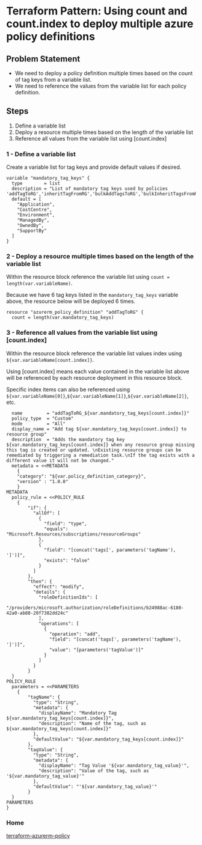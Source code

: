 # Terraform Pattern: Using count and count.index to deploy multiple azure policy definitions

## Problem Statement
* We need to deploy a policy definition multiple times based on the count of tag keys from a variable list.
* We need to reference the values from the variable list for each policy definition.

## Steps

1. Define a variable list
2. Deploy a resource multiple times based on the length of the variable list
3. Reference all values from the variable list using [count.index]

### 1 - Define a variable list

Create a variable list for tag keys and provide default values if desired.

```hcl
variable "mandatory_tag_keys" {
  type        = list
  description = "List of mandatory tag keys used by policies 'addTagToRG','inheritTagFromRG','bulkAddTagsToRG','bulkInheritTagsFromRG'"
  default = [
    "Application",
    "CostCentre",
    "Environment",
    "ManagedBy",
    "OwnedBy",
    "SupportBy"
  ]
}
```

### 2 - Deploy a resource multiple times based on the length of the variable list

Within the resource block reference the variable list using `count = length(var.variableName)`.

Because we have 6 tag keys listed in the `mandatory_tag_keys` variable above, the resource below will be deployed 6 times.

```hcl
resource "azurerm_policy_definition" "addTagToRG" {
  count = length(var.mandatory_tag_keys)
```

### 3 - Reference all values from the variable list using [count.index]

Within the resource block reference the variable list values index using `${var.variableName[count.index]}`.

Using [count.index] means each value contained in the variable list above will be referenced by each resource deployment in this resource block.

Specific index items can also be referenced using `${var.variableName[0]}`,`${var.variableName[1]}`,`${var.variableName[2]}`, etc.

```hcl
  name         = "addTagToRG_${var.mandatory_tag_keys[count.index]}"
  policy_type  = "Custom"
  mode         = "All"
  display_name = "Add tag ${var.mandatory_tag_keys[count.index]} to resource group"
  description  = "Adds the mandatory tag key ${var.mandatory_tag_keys[count.index]} when any resource group missing this tag is created or updated. \nExisting resource groups can be remediated by triggering a remediation task.\nIf the tag exists with a different value it will not be changed."
  metadata = <<METADATA
    {
    "category": "${var.policy_definition_category}",
    "version" : "1.0.0"
    }
METADATA
  policy_rule = <<POLICY_RULE
    {
        "if": {
          "allOf": [
            {
              "field": "type",
              "equals": "Microsoft.Resources/subscriptions/resourceGroups"
            },
            {
              "field": "[concat('tags[', parameters('tagName'), ']')]",
              "exists": "false"
            }
          ]
        },
        "then": {
          "effect": "modify",
          "details": {
            "roleDefinitionIds": [
              "/providers/microsoft.authorization/roleDefinitions/b24988ac-6180-42a0-ab88-20f7382dd24c"
            ],
            "operations": [
              {
                "operation": "add",
                "field": "[concat('tags[', parameters('tagName'), ']')]",
                "value": "[parameters('tagValue')]"
              }
            ]
          }
        }
  }
POLICY_RULE
  parameters = <<PARAMETERS
    {
        "tagName": {
          "type": "String",
          "metadata": {
            "displayName": "Mandatory Tag ${var.mandatory_tag_keys[count.index]}",
            "description": "Name of the tag, such as ${var.mandatory_tag_keys[count.index]}"
          },
          "defaultValue": "${var.mandatory_tag_keys[count.index]}"
        },
        "tagValue": {
          "type": "String",
          "metadata": {
            "displayName": "Tag Value '${var.mandatory_tag_value}'",
            "description": "Value of the tag, such as '${var.mandatory_tag_value}'"
          },
          "defaultValue": "'${var.mandatory_tag_value}'"
        }
  }
PARAMETERS
}
```

### Home
[terraform-azurerm-policy](https://globalbao.github.io/terraform-azurerm-policy/)
